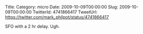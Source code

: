 Title: 
Category: micro
Date: 2009-10-09T00:00:00
Slug: 2009-10-09T00:00:00
TwitterId: 4741866417
TweetUrl: https://twitter.com/mark_philpot/status/4741866417

SFO with a 2 hr delay. Ugh.